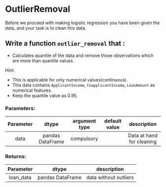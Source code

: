 # OutlierRemoval

Before we proceed with making logistic regression you have been given the data, and your task is to clean this data.

## Write a function `outlier_removal` that :
- Calculates quantile of the data and remove those observations which are more than quantile values. 

Hint: 
- This is applicable for only numerical values(continuous).
- This data contains `ApplicantIncome`, `CoapplicantIncome`, `LoanAmount` as numerical features.
- Keep the quantile value as 0.95.

### Parameters:

| Parameter | dtype | argument type | default value | description |
| :---: | :---: | :---: | :---: | :---: |
| data | pandas DataFrame| compulsory |  | Data at hand for cleaning|

### Returns:

| Parameter | dtype  | description |
| :---: | :---: |:---: |
| loan_data | pandas DataFrame | data without outliers |
